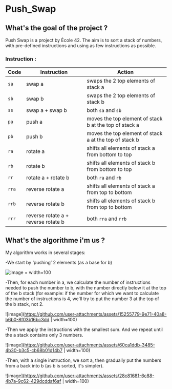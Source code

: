# Push_Swap

## What's the goal of the project ?
Push Swap is a project by École 42. The aim is to sort a stack of numbers, with pre-defined instructions and using as few instructions as possible.

### Instruction :

| Code  | Instruction                         | Action                                                 |
| ----- | ----------------------------------- | ------------------------------------------------------ |
| `sa`  | swap a                              | swaps the 2 top elements of stack a                    |
| `sb`  | swap b                              | swaps the 2 top elements of stack b                    |
| `ss`  | swap a + swap b                     | both `sa` and `sb`                                     |
| `pa`  | push a                              | moves the top element of stack b at the top of stack a |
| `pb`  | push b                              | moves the top element of stack a at the top of stack b |
| `ra`  | rotate a                            | shifts all elements of stack a from bottom to top      |
| `rb`  | rotate b                            | shifts all elements of stack b from bottom to top      |
| `rr`  | rotate a + rotate b                 | both `ra` and `rb`                                     |
| `rra` | reverse rotate a                    | shifts all elements of stack a from top to bottom      |
| `rrb` | reverse rotate b                    | shifts all elements of stack b from top to bottom      |
| `rrr` | reverse rotate a + reverse rotate b | both `rra` and `rrb`                                   |

## What's the algorithme i'm us ?
My algorithm works in several stages:

-We start by ‘pushing’ 2 elements (as a base for b)

![image](https://github.com/user-attachments/assets/e400c1fa-5056-4c60-9b16-491163667b33) =  width=100

-Then, for each number in a, we calculate the number of instructions needed to push the number to b, with the number directly below it at the top of the b stack (for example: if the number for which we want to calculate the number of instructions is 4, we'll try to put the number 3 at the top of the b stack, not 2.

![image](https://github.com/user-attachments/assets/15255779-9e71-40a8-b6b0-8f03b16bc3dd | width=100)

-Then we apply the instructions with the smallest sum. And we repeat until the a stack contains only 3 numbers.

![image](https://github.com/user-attachments/assets/60ca1ddb-3485-4b30-b3c5-cb68b01d14b7 | width=100)

-Then, with a single instruction, we sort a, then gradually put the numbers from a back into b (as b is sorted, it's simpler).

![image](https://github.com/user-attachments/assets/28c81681-6c88-4b7a-9c62-429dcddaf6af | width=100)

